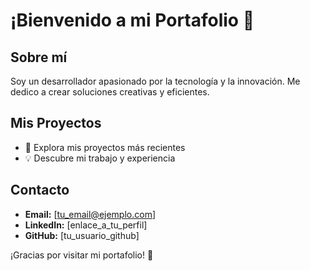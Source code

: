 # ¡Bienvenido a mi Portafolio 👋

## Sobre mí
Soy un desarrollador apasionado por la tecnología y la innovación. Me dedico a crear soluciones creativas y eficientes.

## Mis Proyectos
- 🚀 Explora mis proyectos más recientes
- 💡 Descubre mi trabajo y experiencia

## Contacto
- **Email:** [tu_email@ejemplo.com]
- **LinkedIn:** [enlace_a_tu_perfil]
- **GitHub:** [tu_usuario_github]

¡Gracias por visitar mi portafolio! 🌟

